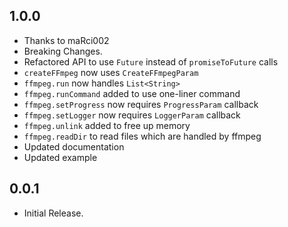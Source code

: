 ## 1.0.0

- Thanks to maRci002
- Breaking Changes.
- Refactored API to use `Future` instead of `promiseToFuture` calls
- `createFFmpeg` now uses `CreateFFmpegParam`
- `ffmpeg.run` now handles `List<String>`
- `ffmpeg.runCommand` added to use one-liner command
- `ffmpeg.setProgress` now requires `ProgressParam` callback
- `ffmpeg.setLogger` now requires `LoggerParam` callback
- `ffmpeg.unlink` added to free up memory
- `ffmpeg.readDir` to read files which are handled by ffmpeg
- Updated documentation
- Updated example

## 0.0.1

- Initial Release.